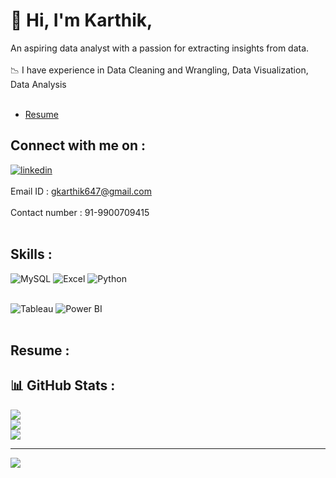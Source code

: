 
# 👋 Hi, I'm Karthik,

An aspiring data analyst with a passion for extracting insights from data.<br><br>
📉 I have experience in Data Cleaning and Wrangling, Data Visualization, Data Analysis<br><br>
- <a href="https://github.com/gkarthik333/gkarthik333/blob/main/Karthik%20Gk%2C%20Data%20Analyst.pdf">Resume</a>


## Connect with me on :
[![linkedin](https://img.shields.io/badge/linkedin-0A66C2?style=for-the-badge&logo=linkedin&logoColor=white)](https://www.linkedin.com/in/karthikgk-id333/)<br><br>
 Email ID : gkarthik647@gmail.com<br><br>
 Contact number : 91-9900709415<br><br>

## Skills :
![MySQL](https://img.shields.io/badge/MySQL-3670A0?style=for-the-badge&logo=MySQL&logoColor=white) 
![Excel](https://img.shields.io/badge/Excel-%2344A833.svg?style=for-the-badge&logo=Excel&logoColor=white) 
![Python](https://img.shields.io/badge/Python-3670A0?style=for-the-badge&logo=Python&logoColor=ffdd54) <br><br>

 ![Tableau](https://img.shields.io/badge/Tableau-%23ffffff.svg?style=for-the-badge&logo=Tableau&logoColor=black) 
 ![Power BI](https://img.shields.io/badge/Power_BI-%23F7931E.svg?style=for-the-badge&logo=Power_BI&logoColor=white) <br><br>
 
 
## Resume :


 
## 📊 GitHub Stats :
![](https://github-readme-stats.vercel.app/api?username=gkarthik333&theme=dark&hide_border=false&include_all_commits=false&count_private=false)<br/>
![](https://github-readme-streak-stats.herokuapp.com/?user=gkarthik333&theme=dark&hide_border=false)<br/>
![](https://github-readme-stats.vercel.app/api/top-langs/?username=gkarthik333&theme=dark&hide_border=false&include_all_commits=false&count_private=false&layout=compact)

---
[![](https://visitcount.itsvg.in/api?id=gkarthik333&icon=0&color=0)](https://visitcount.itsvg.in)

<!-- Proudly created with GPRM ( https://gprm.itsvg.in ) -->


<!---
gkarthik333/gkarthik333 is a ✨ special ✨ repository because its `README.md` (this file) appears on your GitHub profile.
You can click the Preview link to take a look at your changes.
--->
